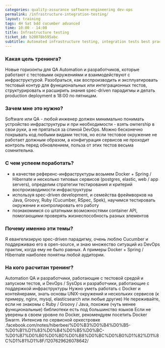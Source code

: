 ```yaml
---
categories: quality-assurance software-engineering dev-ops
permalink: /infrastructure-integration-testing/
layout: training
tags: 4H Sat bdd cucumber advanced
time: 10:00 - 14:00
title: Infrastructure testing
ticket_id: b20078b595abc
subtitle: Automated infrastructure testing, integration tests best practices
---
```

### Какая цель тренинга?
Новые горизонты для QA Automation и разработчиков, которые работают с тестовыми окружениями и взаимодействуют с инфраструктурой. Разобраться, как воспроизводить и эксплуатировать тестовый контур для функциональных или интеграционных тестов, структурировать и расширить знания spec-driven парадигмы и делать production deployment в 18:00 по пятницам.

### Зачем мне это нужно?
Software или QA - любой инженер должен минимально понимать устройство инфраструктуры и при необходимости - взять ownership в свои руки, а не прятаться за спиной DevOps. Можно бесконечно покрывать код любыми видами тестов, но если тестовое окружение не работает должным образом, а конфигурация сервисов не проходит контроль перед обновлением, польза от этих тестов весьма сомнительна.

### С чем успеем поработать?
- в качестве референс-инфраструктуры возьмем Docker + Spring / Hibernate и несколько типовых сервисов (postgres, elastic, web / app servers), определим стратегии тестирования и критерий воспроизводимости инфраструктуры
- используя spec-driven development, и семейства фреймворков на Java, Groovy, Ruby (Cucumber, RSpec, Spek), научимся тестировать окружение и контролировать его работу
- познакомимся со штатными возможностями container API, помогающими проверять жизнеспособность разных элементов  

### Почему именно эти темы?
Я евангелизирую spec-driven парадигму, очень люблю Cucumber и поддерживаю его в open-source, и знаю множество ситуаций из DevOps практик, когда ему не было равных. А примеры Docker + Spring / Hibernate наиболее понятны любой аудитории.

### На кого расчитан тренинг?
Automation QA и разработчики, работающие с тестовой средой и запуском тестов, и DevOps / SysOps и разработчики, работающие с поддержкой инфраструктуры
Нужно уметь работать с Docker и контейнерами, знать основы UNIX-окружений и нескольких сервисов (к примеру, nginx, mysql, elasticsearch или любые другие)
Не переживайте, если не знакомы с Ruby / Groovy / Java, похожие (чуть менее функциональные) библиотеки есть под большинство языков
Если не уверены в своем уровне по Docker, рекомендуем посетить Docker Swarm. Интенсив по сервисной оркестровке
.facebook.com/notes/hiberbee/%D0%B3%D0%B4%D0%B5-%D0%B1%D1%83%D0%B4%D0%B5%D0%BC-%D0%B7%D0%B0%D0%BD%D0%B8%D0%BC%D0%B0%D1%82%D1%8C%D1%81%D1%8F/1207629626078642/
